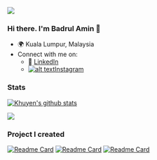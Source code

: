 <!-- Please don't remove this: Grab your social icons from https://github.com/carlsednaoui/gitsocial -->

[1.2]: http://i.imgur.com/wWzX9uB.png (twitter icon without padding)
[1]: [Twitter]

[<img src="Social media_facebook.jpg">](https://mathdatasimplified.com/)

### Hi there. I'm Badrul Amin 👋

- :earth_africa: Kuala Lumpur, Malaysia
- Connect with me on:
  - :office: [LinkedIn](https://www.linkedin.com/in/muhamad-badrul-amin-/)
  - [![alt text][1.2]][1][Instagram](https://www.instagram.com/badrul.amin_._/)


### Stats
[![Khuyen's github stats](https://github-readme-stats.vercel.app/api?username=Badrulamin-my&count_private=true&show_icons=true&theme=omni&hide_rank=false&PAT_1)](https://github.com/anuraghazra/github-readme-stats)

![](https://api.githubtrends.io/user/svg/khuyentran1401/langs?time_range=one_year&include_private=True&theme=classic)

    
### Project I created
[![Readme Card](https://github-readme-stats-sigma-five.vercel.app/api/pin/?username=Badrulamin-my&repo=data-science-template)](https://github.com/Badrulamin-my/Health-Care-project)
[![Readme Card](https://github-readme-stats-sigma-five.vercel.app/api/pin/?username=Badrulamin-my&repo=cicd-mlops-demo)](https://github.com/Badrulamin-my/Kaggle-Movie-Rating)
[![Readme Card](https://github-readme-stats-sigma-five.vercel.app/api/pin/?username=Badrulamin-my&repo=analyze_github_feed)](https://github.com/Badrulamin-my/Kagggle-amazon)



